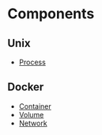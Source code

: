 # Components

## Unix

- [Process](./process.md)

## Docker

- [Container](./container.md)
- [Volume](./volume.md)
- [Network](./network.md)
